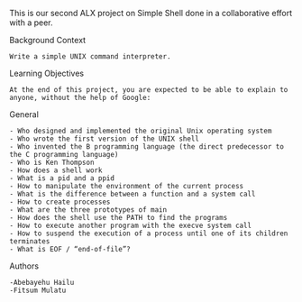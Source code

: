 This is our second ALX project on Simple Shell done in a collaborative effort with a peer.

Background Context

	Write a simple UNIX command interpreter.

Learning Objectives

	At the end of this project, you are expected to be able to explain to anyone, without the help of Google:

General

	- Who designed and implemented the original Unix operating system
	- Who wrote the first version of the UNIX shell
	- Who invented the B programming language (the direct predecessor to the C programming language)
	- Who is Ken Thompson
	- How does a shell work
	- What is a pid and a ppid
	- How to manipulate the environment of the current process
	- What is the difference between a function and a system call
	- How to create processes
	- What are the three prototypes of main
	- How does the shell use the PATH to find the programs
	- How to execute another program with the execve system call
	- How to suspend the execution of a process until one of its children terminates
	- What is EOF / “end-of-file”?

Authors

	-Abebayehu Hailu
	-Fitsum Mulatu
